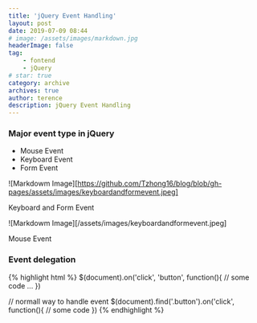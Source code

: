 ```yaml
---
title: 'jQuery Event Handling'
layout: post
date: 2019-07-09 08:44
# image: /assets/images/markdown.jpg
headerImage: false
tag:
    - fontend
    - jQuery
# star: true
category: archive
archives: true
author: terence
description: jQuery Event Handling
---
```


### Major event type in jQuery

- Mouse Event
- Keyboard Event
- Form Event

![Markdowm Image][https://github.com/Tzhong16/blog/blob/gh-pages/assets/images/keyboardandformevent.jpeg]
<figcaption class="caption">Keyboard and Form Event</figcaption>

![Markdowm Image][/assets/images/keyboardandformevent.jpeg]
<figcaption class="caption">Mouse Event</figcaption>



### Event delegation

  {% highlight html %}
   $(document).on('click', 'button', function(){
       // some code ... 
   })
  
  // normall way to handle event
  $(document).find('.button').on('click', function(){
       // some code 
  })
  {% endhighlight %}


